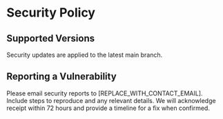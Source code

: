 # Security Policy

## Supported Versions
Security updates are applied to the latest main branch.

## Reporting a Vulnerability
Please email security reports to [REPLACE_WITH_CONTACT_EMAIL]. Include steps to reproduce and any relevant details. We will acknowledge receipt within 72 hours and provide a timeline for a fix when confirmed.
